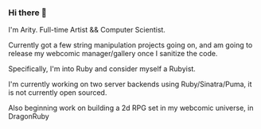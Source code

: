 ### Hi there 👋

I'm Arity. Full-time Artist && Computer Scientist.

Currently got a few string manipulation projects going on, and am going to release my webcomic manager/gallery once I sanitize the code.

Specifically, I'm into Ruby and consider myself a Rubyist.

I'm currently working on two server backends using Ruby/Sinatra/Puma, it is not currently open sourced.

Also beginning work on building a 2d RPG set in my webcomic universe, in DragonRuby

<!--
**ZeroPivot/ZeroPivot** is a ✨ _special_ ✨ repository because its `README.md` (this file) appears on your GitHub profile.

Here are some ideas to get you started:

- 🔭 I’m currently working on ...
- 🌱 I’m currently learning ...
- 👯 I’m looking to collaborate on ...
- 🤔 I’m looking for help with ...
- 💬 Ask me about ...
- 📫 How to reach me: ...
- 😄 Pronouns: ...
- ⚡ Fun fact: ...
-->
